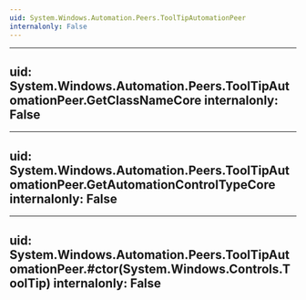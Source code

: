 ```yaml
---
uid: System.Windows.Automation.Peers.ToolTipAutomationPeer
internalonly: False
---
```


---
uid: System.Windows.Automation.Peers.ToolTipAutomationPeer.GetClassNameCore
internalonly: False
---

---
uid: System.Windows.Automation.Peers.ToolTipAutomationPeer.GetAutomationControlTypeCore
internalonly: False
---

---
uid: System.Windows.Automation.Peers.ToolTipAutomationPeer.#ctor(System.Windows.Controls.ToolTip)
internalonly: False
---
